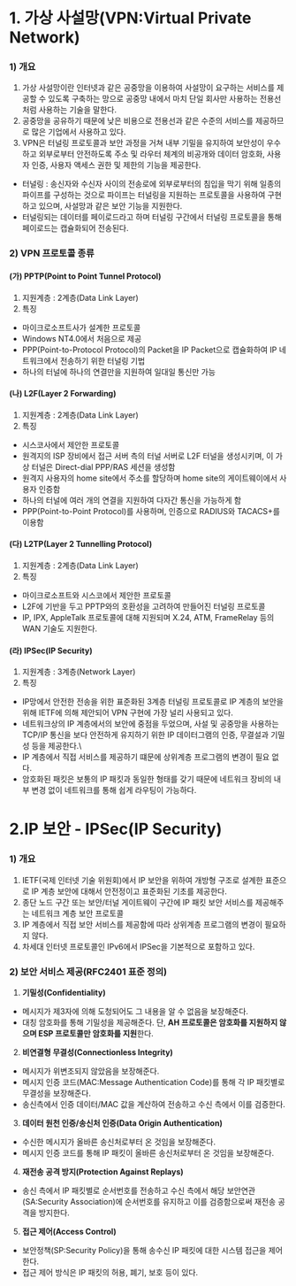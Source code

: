 # 1. 가상 사설망(VPN:Virtual Private Network)
### 1) 개요
1. 가상 사설망이란 인터넷과 같은 공중망을 이용하여 사설망이 요구하는 서비스를 제공할 수 있도록 구축하는 망으로 공중망 내에서 마치 단일 회사만 사용하는 전용선처럼 사용하는 기술을 말한다.
2. 공중망을 공유하기 때문에 낮은 비용으로 전용선과 같은 수준의 서비스를 제공하므로 많은 기업에서 사용하고 있다.
3. VPN은 터널링 프로토콜과 보안 과정을 거쳐 내부 기밀을 유지하여 보안성이 우수하고 외부로부터 안전하도록 주소 및 라우터 체계의 비공개와 데이터 암호화, 사용자 인증, 사용자 액세스 권한 및 제한의 기능을 제공한다.
  * 터널링 : 송신자와 수신자 사이의 전송로에 외부로부터의 침입을 막기 위해 일종의 파이프를 구성하는 것으로 파이프는 터널링을 지원하는 프로토콜을 사용하여 구현하고 있으며, 사설망과 같은 보안 기능을 지원한다.
  * 터널링되는 데이터를 페이로드라고 하며 터널링 구간에서 터널링 프로토콜을 통해 페이로드는 캡슐화되어 전송된다.

### 2) VPN 프로토콜 종류
#### (가) PPTP(Point to Point Tunnel Protocol)
1. 지원계층 : 2계층(Data Link Layer)
2. 특징
  * 마이크로소프트사가 설계한 프로토콜
  * Windows NT4.0에서 처음으로 제공
  * PPP(Point-to-Protocol Protocol)의 Packet을 IP Packet으로 캡슐화하여 IP 네트워크에서 전송하기 위한 터널링 기법
  * 하나의 터널에 하나의 연결만을 지원하여 일대일 통신만 가능

#### (나) L2F(Layer 2 Forwarding)
1. 지원계층 : 2계층(Data Link Layer)
2. 특징
  * 시스코사에서 제안한 프로토콜
  * 원격지의 ISP 장비에서 접근 서버 측의 터널 서버로 L2F 터널을 생성시키며, 이 가상 터널은 Direct-dial PPP/RAS 세션을 생성함
  * 원격지 사용자의 home site에서 주소를 할당하며 home site의 게이트웨이에서 사용자 인증함
  * 하나의 터널에 여러 개의 연결을 지원하여 다자간 통신을 가능하게 함
  * PPP(Point-to-Point Protocol)를 사용하며, 인증으로 RADIUS와 TACACS+를 이용함

#### (다) L2TP(Layer 2 Tunnelling Protocol)
1. 지원계층 : 2계층(Data Link Layer)
2. 특징
  * 마이크로소프트와 시스코에서 제안한 프로토콜
  * L2F에 기반을 두고 PPTP와의 호환성을 고려하여 만들어진 터널링 프로토콜
  * IP, IPX, AppleTalk 프로토콜에 대해 지원되며 X.24, ATM, FrameRelay 등의 WAN 기술도 지원한다.

#### (라) IPSec(IP Security)
1. 지원계층 : 3계층(Network Layer)
2. 특징
  * IP망에서 안전한 전송을 위한 표준화된 3계층 터널링 프로토콜로 IP 계층의 보안을 위해 IETF에 의해 제안되어 VPN 구현에 가장 널리 사용되고 있다.
  * 네트워크상의 IP 계층에서의 보안에 중점을 두었으며, 사설 및 공중망을 사용하는 TCP/IP 통신을 보다 안전하게 유지하기 위한 IP 데이터그램의 인증, 무결설과 기밀성 등을 제공한다.\
  * IP 계층에서 직접 서비스를 제공하기 떄문에 상위계층 프로그램의 변경이 필요 없다.
  * 암호화된 패킷은 보통의 IP 패킷과 동일한 형태를 갖기 때문에 네트워크 장비의 내부 변경 없이 네트워크를 통해 쉽게 라우팅이 가능하다.

# 2.IP 보안 - IPSec(IP Security)
### 1) 개요
1. IETF(국제 인터넷 기술 위원회)에서 IP 보안을 위하여 개방형 구조로 설계한 표준으로 IP 계층 보안에 대해서 안전정이고 표준화된 기초를 제공한다.
2. 종단 노드 구간 또는 보안/터널 게이트웨이 구간에 IP 패킷 보안 서비스를 제공해주는 네트워크 계층 보안 프로토콜
3. IP 계층에서 직접 보안 서비스를 제공함에 따라 상위계층 프로그램의 변경이 필요하지 않다.
4. 차세대 인터넷 프로토콜인 IPv6에서 IPSec을 기본적으로 포함하고 있다.

### 2) 보안 서비스 제공(RFC2401 표준 정의)
1. **기밀성(Confidentiality)** 
  * 메시지가 제3자에 의해 도청되어도 그 내용을 알 수 없음을 보장해준다.
  * 대칭 암호화를 통해 기밀성을 제공해준다. 단, **AH 프로토콜은 암호화를 지원하지 않으며 ESP 프로토콜만 암호화를 지원**한다.
2. **비연결형 무결성(Connectionless Integrity)**
  * 메시지가 위변조되지 않았음을 보장해준다.
  * 메시지 인증 코드(MAC:Message Authentication Code)를 통해 각 IP 패킷별로 무결성을 보장해준다.
  * 송신측에서 인증 데이터/MAC 값을 계산하여 전송하고 수신 측에서 이를 검증한다.
3. **데이터 원천 인증/송신처 인증(Data Origin Authentication)**
  * 수신한 메시지가 올바른 송신처로부터 온 것임을 보장해준다.
  * 메시지 인증 코드를 통해 IP 패킷이 올바른 송신처로부터 온 것임을 보장해준다.
4. **재전송 공격 방지(Protection Against Replays)**
  * 송신 측에서 IP 패킷별로 순서번호를 전송하고 수신 측에서 해당 보안연관(SA:Security Association)에 순서번호를 유지하고 이를 검증함으로써 재전송 공격을 방지한다.
5. **접근 제어(Access Control)**
  * 보안정책(SP:Security Policy)을 통해 송수신 IP 패킷에 대한 시스템 접근을 제어한다.
  * 접근 제어 방식은 IP 패킷의 허용, 폐기, 보호 등이 있다.
